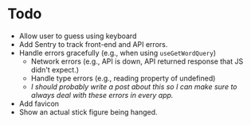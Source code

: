 # Todo

- Allow user to guess using keyboard
- Add Sentry to track front-end and API errors.
- Handle errors gracefully (e.g., when using `useGetWordQuery`)
  - Network errors (e.g., API is down, API returned response that JS didn't expect.)
  - Handle type errors (e.g., reading property of undefined)
  - *I should probably write a post about this so I can make sure to always deal with these errors in every app.*
- Add favicon
- Show an actual stick figure being hanged.